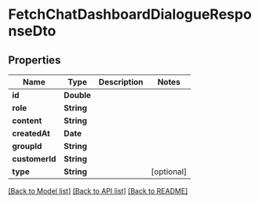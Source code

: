 # FetchChatDashboardDialogueResponseDto

## Properties
Name | Type | Description | Notes
------------ | ------------- | ------------- | -------------
**id** | **Double** |  | 
**role** | **String** |  | 
**content** | **String** |  | 
**createdAt** | **Date** |  | 
**groupId** | **String** |  | 
**customerId** | **String** |  | 
**type** | **String** |  | [optional] 

[[Back to Model list]](../README.md#documentation-for-models) [[Back to API list]](../README.md#documentation-for-api-endpoints) [[Back to README]](../README.md)


